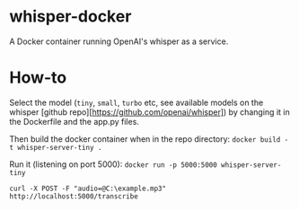 # whisper-docker
A Docker container running OpenAI's whisper as a service.

# How-to
Select the model (`tiny`, `small`, `turbo` etc, see available models on the whisper [github repo][https://github.com/openai/whisper]) by changing it in the Dockerfile and the app.py files.

Then build the docker container when in the repo directory:
`docker build -t whisper-server-tiny .`


Run it (listening on port 5000):
`docker run -p 5000:5000 whisper-server-tiny`



`curl -X POST -F "audio=@C:\example.mp3" http://localhost:5000/transcribe`

